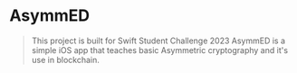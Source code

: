 # AsymmED
> This project is built for Swift Student Challenge 2023
AsymmED is a simple iOS app that teaches basic Asymmetric cryptography and it's use in blockchain.